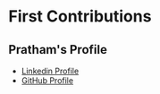 # First Contributions

## Pratham's Profile

- [Linkedin Profile](https://www.linkedin.com/in/pratham00/)
- [GitHub Profile](https://github.com/Pratham-82)
